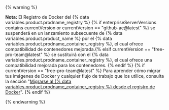 {% warning %}

**Nota:** El Registro de Docker del {% data variables.product.prodname_registry %} {% if enterpriseServerVersions contains currentVersion or currentVersion == "github-ae@latest" %} se suspenderá en un lanzamiento subsecuente de {% data variables.product.product_name %} por el {% data variables.product.prodname_container_registry %}, el cual ofrece compatibilidad de contenedores mejorada.{% elsif currentVersion == "free-pro-team@latest" %} se sustituirá con el {% data variables.product.prodname_container_registry %}, el cual ofrece una compatibilidad mejorada para los contenedores. {% endif %} {% if currentVersion == "free-pro-team@latest" %} Para aprender cómo migrar tus imágenes de Docker y cualquier flujo de trabajo que los utilice, consulta la sección "[Migrarse al {% data variables.product.prodname_container_registry %} desde el registro de Docker](/packages/working-with-a-github-packages-registry/migrating-to-the-container-registry-from-the-docker-registry)". {% endif %}

{% endwarning %}
